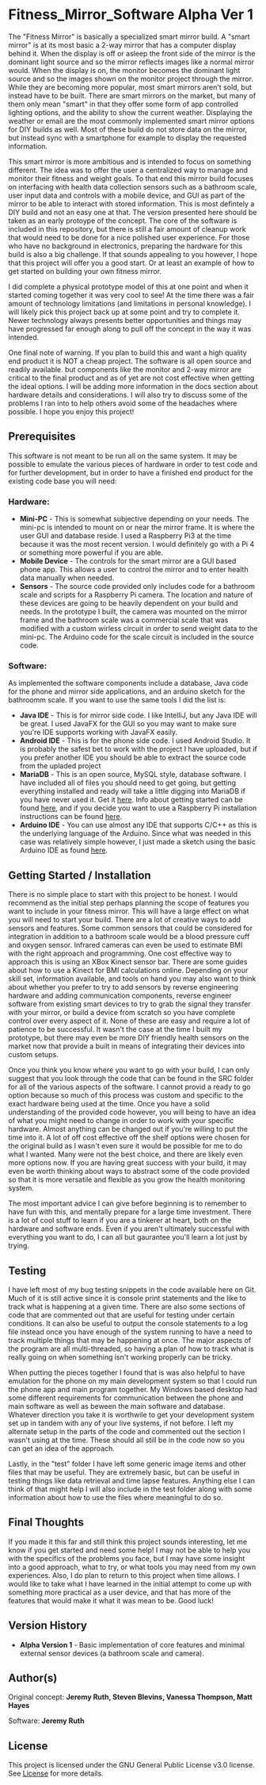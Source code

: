 # Fitness_Mirror_Software Alpha Ver 1

The "Fitness Mirror" is basically a specialized smart mirror build. A "smart mirror" is at its most basic a 2-way mirror that has a computer display behind it. When the display is off or asleep the front side of the mirror is the dominant light source and so the mirror reflects images like a normal mirror would. When the display is on, the monitor becomes the dominant light source and so the images shown on the monitor project through the mirror. While they are becoming more popular, most smart mirrors aren't sold, but instead have to be built. There are smart mirrors on the market, but many of them only mean "smart" in that they offer some form of app controlled lighting options, and the ability to show the current weather. Displaying the weather or email are the most commonly implemented smart mirror options for DIY builds as well. Most of these build do not store data on the mirror, but instead sync with a smartphone for example to display the requested information.

This smart mirror is more ambitious and is intended to focus on something different. The idea was to offer the user a centralized way to manage and monitor their fitness and weight goals. To that end this mirror build focuses on interfacing with health data collection sensors such as a bathroom scale, user input data and controls with a mobile device, and GUI as part of the mirror to be able to interact with stored information. This is most defintely a DIY build and not an easy one at that. The version presented here should be taken as an early protoype of the concept. The core of the software is included in this repository, but there is still a fair amount of cleanup work that would need to be done for a nice polished user experience. For those who have no background in electronics, preparing the hardware for this build is also a big challenge. If that sounds appealing to you however, I hope that this project will offer you a good start. Or at least an example of how to get started on building your own fitness mirror.

I did complete a physical prototype model of this at one point and when it started coming together it was very cool to see! At the time there was a fair amount of technology limitations (and limitations in personal knowledge). I will likely pick this project back up at some point and try to complete it. Newer technology always presents better opportunities and things may have progressed far enough along to pull off the concept in the way it was intended.

One final note of warning. If you plan to build this and want a high quality end product it is NOT a cheap project. The software is all open source and readily available. but components like the monitor and 2-way mirror are critical to the final product and as of yet are not cost effective when getting the ideal options. I will be adding more information in the docs section about hardware details and considerations. I will also try to discuss some of the problems I ran into to help others avoid some of the headaches where possible. I hope you enjoy this project!

## Prerequisites 

This software is not meant to be run all on the same system. It may be possible to emulate the various pieces of hardware in order to test code and for further development, but in order to have a finished end product for the existing code base you will need:

### Hardware:
* **Mini-PC** - This is somewhat subjective depending on your needs. The mini-pc is intended to mount on or near the mirror frame. It is where the user GUI and database reside. I used a Raspberry Pi3 at the time because it was the most recent version. I would definitely go with a Pi 4 or something more powerful if you are able.
* **Mobile Device** - The controls for the smart mirror are a GUI based phone app. This allows a user to control the mirror and to enter health data manually when needed.
* **Sensors** - The source code provided only includes code for a bathroom scale and scripts for a Raspberry Pi camera. The location and nature of these devices are going to be heavily dependent on your build and needs. In the prototype I built, the camera was mounted on the mirror frame and the bathroom scale was a commercial scale that was modified with a custom wirless circuit in order to send weight data to the mini-pc. The Arduino code for the scale circuit is included in the source code.

### Software:
As implemented the software components include a database, Java code for the phone and mirror side applications, and an arduino sketch for the bathroomm scale. If you want to use the same tools I did the list is:
* **Java IDE** - This is for mirror side code. I like IntelliJ, but any Java IDE will be great. I used JavaFX for the GUI so you may want to make sure you're IDE supports working with JavaFX easily.
* **Android IDE** - This is for the phone side code. I used Android Studio. It is probably the safest bet to work with the project I have uploaded, but if you prefer another IDE you should be able to extract the source code from the upladed project
* **MariaDB** - This is an open source, MySQL style, database software. I have included all of files you should need to get going, but getting everything installed and ready will take a little digging into MariaDB if you have never used it. Get it [here](https://mariadb.org/download/). Info about getting started can be found [here](https://mariadb.com/get-started-with-mariadb/), and if you decide you want to use a Raspberry Pi installation instructions can be found [here](https://r00t4bl3.com/post/how-to-install-mysql-mariadb-server-on-raspberry-pi).
* **Arduino IDE** - You can use almost any IDE that supports C/C++ as this is the underlying language of the Arduino. Since what was needed in this case was relatively simple however, I just made a sketch using the basic Arduino IDE as found [here](https://www.arduino.cc/en/main/software).

## Getting Started / Installation

There is no simple place to start with this project to be honest. I would recommend as the initial step perhaps planning the scope of features you want to include in your fitness mirror. This will have a large effect on what you will need to start your build. There are a lot of creative ways to add sensors and features. Some common sensors that could be considered for integration in addition to a bathroom scale would be a blood pressure cuff and oxygen sensor. Infrared cameras can even be used to estimate BMI with the right approach and programming. One cost effective way to approach this is using an XBox Kinect sensor bar. There are some guides about how to use a Kinect for BMI calculations online. Depending on your skill set, information available, and tools on hand you may also want to think about whether you prefer to try to add sensors by reverse engineering hardware and adding communication components, reverse engineer software from existing smart devices to try to grab the signal they transfer with your mirror, or build a device from scratch so you have complete control over every aspect of it. None of these are easy and require a lot of patience to be successful. It wasn't the case at the time I built my prototype, but there may even be more DIY friendly health sensors on the market now that provide a built in means of integrating their devices into custom setups.

Once you think you know where you want to go with your build, I can only suggest that you look through the code that can be found in the SRC folder for all of the various aspects of the software. I cannot provid a ready to go option because so much of this process was custom and specific to the exact hardware being used at the time. Once you have a solid understanding of the provided code however, you will being to have an idea of what you might need to change in order to work with your specific hardware. Almost anything can be changed out if you're willing to put the time into it. A lot of off cost effective off the shelf options were chosen for the original build as I wasn't even sure it would be possible for me to do what I wanted. Many were not the best choice, and there are likely even more options now. If you are having great success with your build, it may even be worth thinking about ways to abstract some of the code provided so that it is more versatile and flexible as you grow the health monitoring system.

The most important advice I can give before beginning is to remember to have fun with this, and mentally prepare for a large time investment. There is a lot of cool stuff to learn if you are a tinkerer at heart, both on the hardware and software ends. Even if you aren't ultimately successful with everything you want to do, I can all but gaurantee you'll learn a lot just by trying.

## Testing

I have left most of my bug testing snippets in the code available here on Git. Much of it is still active since it is console print statements and the like to track what is happening at a given time. There are also some sections of code that are commented out that are useful for testing under certain conditions. It can also be useful to output the console statements to a log file instead once you have enough of the system running to have a need to track multiple things that may be happening at once. The major aspects of the program are all multi-threaded, so having a plan of how to track what is really going on when something isn't working properly can be tricky.

When putting the pieces together I found that is was also helpful to have emulation for the phone on my main development system so that I could run the phone app and main program together. My Windows based desktop had some different requirements for communication between the phone and main software as well as beween the main software and database. Whatever direction you take it is worthwile to get your development system set up in tandem with any of your live systems, if not before. I left my alternate setup in the parts of the code and commented out the section I wasn't using at the time. These should all still be in the code now so you can get an idea of the approach.

Lastly, in the "test" folder I have left some generic image items and other files that may be useful. They are extremely basic, but can be useful in testing things like data retrieval and time lapse features. Anything else I can think of that might help I will also include in the test folder along with some information about how to use the files where meaningful to do so.

## Final Thoughts

If you made it this far and still think this project sounds interesting, let me know if you get started and need some help! I may not be able to help you with the specifics of the problems you face, but I may have some insight into a good approach, what to try, or what tools you may need from my own experiences. Also, I do plan to return to this project when time allows. I would like to take what I have learned in the initial attempt to come up with something more practical as a user device, and that has more of the features that would make it what it was mean to be. Good luck!

## Version History

* **Alpha Version 1** - Basic implementation of core features and minimal external sensor devices (a bathroom scale and camera).

## Author(s)

Original concept: 
**Jeremy Ruth, Steven Blevins, Vanessa Thompson, Matt Hayes**

Software: 
**Jeremy Ruth**

## License

This project is licensed under the GNU General Public License v3.0 license. See [License](https://github.com/Jeremy-Ruth/Fitness_Mirror_Software/blob/master/LICENSE) for more details.

